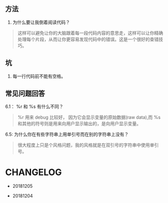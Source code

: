 
## 方法

1. 为什么要让我倒着阅读代码？

> 这样可以避免让你的大脑跟着每一段代码内容的意思走，这样可以让你精确处理每个片段，从而让你更容易发现代码中的错误。这是一个很好的查错技巧。


## 坑

1. 每一行代码前不能有空格。


## 常见问题回答

6.1： %r 和 %s 有什么不同？

> %r 用来 debug 比较好， 因为它会显示变量的原始数据(raw data),而 %s 和其他的符号则是用来向用户显示输出的，是向用户显示变量。

6.5: 为什么你在有些字符串上用单引号而在别的字符串上没有？

> 很大程度上只是个风格问题，我的风格就是在双引号的字符串中使用单引号。









# CHANGELOG

- 20181205 

- 20181204 

